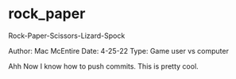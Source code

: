 # rock_paper
Rock-Paper-Scissors-Lizard-Spock

Author: Mac McEntire
Date: 4-25-22
Type: Game user vs computer

Ahh  Now I know how to push commits.  This is pretty cool.

